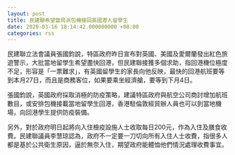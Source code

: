 ```yaml
---
layout: post
title: 民建聯希望當局派包機接回英國港人留學生
date: 2020-03-16 18:14:42.000000000 +08:00
categories: rss
---
```


民建聯立法會議員張國鈞說，特區政府昨日宣布對英國、美國及愛爾蘭發出紅色旅遊警示，大批當地留學生希望盡快回港，但民建聯接獲多個求助，指回港機位極度不足，形容是「一票難求」，有英國留學生的家長向他反映，最快的回港航班要等到本月27日，而且是商務客位，如果要乘坐經濟艙，要等到下月4日。

張國鈞說，英國政府採取消極的防疫策略，建議特區政府與航空公司商討增加航班數目，或安排包機接載當地留學生回港，香港駐倫敦經貿辦人員也可以到當地機場，向回港學生提供防疫裝備。

另外，對於政府明日起將向入住檢疫設施人士收取每日200元，作為入住及膳食收費。民建聯議員李慧琼認為，政府不一定要一刀切向所有入住人士收費，指很多人都是基於公共衛生原因，逼於無奈入住，期望政府能體恤他們情況處理收費事宜。
